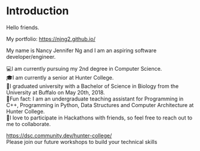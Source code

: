 # Introduction

Hello friends. 

My portfolio: https://njng2.github.io/

My name is Nancy Jennifer Ng and I am an aspiring software developer/engineer. 

💻I am currently pursuing my 2nd degree in Computer Science.  
🎓I am currently a senior at Hunter College.  
🔬I graduated university with a Bachelor of Science in Biology from the University at Buffalo on May 20th, 2018.  
🌟Fun fact: I am an undergraduate teaching assistant for Programming in C++, Programming in Python, Data Structures and Computer Architecture at Hunter College.  
🌟I love to participate in Hackathons with friends, so feel free to reach out to me to collaborate.  




https://dsc.community.dev/hunter-college/  
Please join our future workshops to build your technical skills


